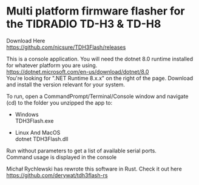 # Multi platform firmware flasher for the TIDRADIO TD-H3 & TD-H8
  
Download Here  
https://github.com/nicsure/TDH3Flash/releases  
  
This is a console application. You will need the dotnet 8.0 runtime installed for whatever platform you are using.  
https://dotnet.microsoft.com/en-us/download/dotnet/8.0  
You're looking for ".NET Runtime 8.x.x" on the right of the page. Download and install the version relevant for your system.  

To run, open a CommandPrompt/Terminal/Console window and navigate (cd) to the folder you unzipped the app to:  
- Windows  
TDH3Flash.exe  

- Linux And MacOS  
dotnet TDH3Flash.dll  


Run without parameters to get a list of available serial ports.  
Command usage is displayed in the console  


Michał Rychlewski has rewrote this software in Rust. Check it out here  
https://github.com/derywat/tdh3flash-rs
